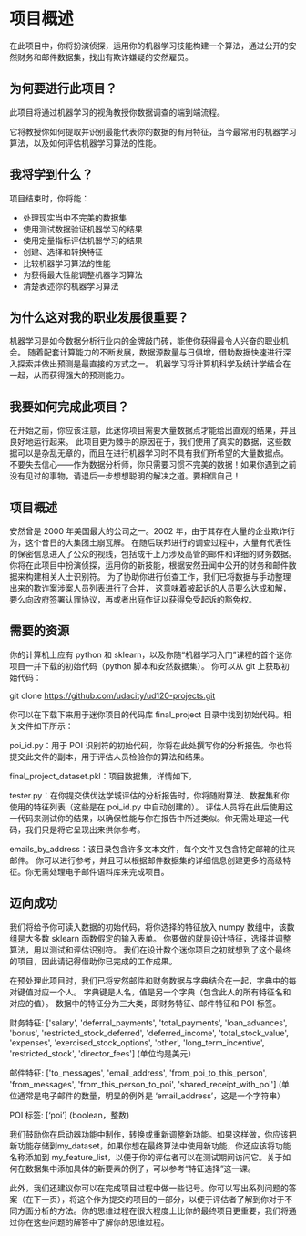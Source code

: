项目概述
===
在此项目中，你将扮演侦探，运用你的机器学习技能构建一个算法，通过公开的安然财务和邮件数据集，找出有欺诈嫌疑的安然雇员。

为何要进行此项目？
---
此项目将通过机器学习的视角教授你数据调查的端到端流程。

它将教授你如何提取并识别最能代表你的数据的有用特征，当今最常用的机器学习算法，以及如何评估机器学习算法的性能。

我将学到什么？
---
项目结束时，你将能：

* 处理现实当中不完美的数据集
* 使用测试数据验证机器学习的结果
* 使用定量指标评估机器学习的结果
* 创建、选择和转换特征
* 比较机器学习算法的性能
* 为获得最大性能调整机器学习算法
* 清楚表述你的机器学习算法

为什么这对我的职业发展很重要？
---
机器学习是如今数据分析行业内的金牌敲门砖，能使你获得最令人兴奋的职业机会。
随着配套计算能力的不断发展，数据源数量与日俱增，借助数据快速进行深入探索并做出预测是最直接的方式之一。
机器学习将计算机科学及统计学结合在一起，从而获得强大的预测能力。

我要如何完成此项目？
---
在开始之前，你应该注意，此迷你项目需要大量数据点才能给出直观的结果，并且良好地运行起来。 此项目更为棘手的原因在于，我们使用了真实的数据，这些数据可以是杂乱无章的，而且在进行机器学习时不具有我们所希望的大量数据点。 不要失去信心——作为数据分析师，你只需要习惯不完美的数据！如果你遇到之前没有见过的事物，请退后一步想想聪明的解决之道。要相信自己！

项目概述
---
安然曾是 2000 年美国最大的公司之一。2002 年，由于其存在大量的企业欺诈行为，这个昔日的大集团土崩瓦解。 在随后联邦进行的调查过程中，大量有代表性的保密信息进入了公众的视线，包括成千上万涉及高管的邮件和详细的财务数据。 你将在此项目中扮演侦探，运用你的新技能，根据安然丑闻中公开的财务和邮件数据来构建相关人士识别符。 为了协助你进行侦查工作，我们已将数据与手动整理出来的欺诈案涉案人员列表进行了合并， 这意味着被起诉的人员要么达成和解，要么向政府签署认罪协议，再或者出庭作证以获得免受起诉的豁免权。

需要的资源
---
你的计算机上应有 python 和 sklearn，以及你随“机器学习入门”课程的首个迷你项目一并下载的初始代码（python 脚本和安然数据集）。 你可以从 git 上获取初始代码：

git clone https://github.com/udacity/ud120-projects.git

你可以在下载下来用于迷你项目的代码库 final_project 目录中找到初始代码。相关文件如下所示：

poi_id.py：用于 POI 识别符的初始代码，你将在此处撰写你的分析报告。你也将提交此文件的副本，用于评估人员检验你的算法和结果。

final_project_dataset.pkl：项目数据集，详情如下。

tester.py：在你提交供优达学城评估的分析报告时，你将随附算法、数据集和你使用的特征列表（这些是在 poi_id.py 中自动创建的）。 评估人员将在此后使用这一代码来测试你的结果，以确保性能与你在报告中所述类似。你无需处理这一代码，我们只是将它呈现出来供你参考。

emails_by_address：该目录包含许多文本文件，每个文件又包含特定邮箱的往来邮件。 你可以进行参考，并且可以根据邮件数据集的详细信息创建更多的高级特征。你无需处理电子邮件语料库来完成项目。

迈向成功
---
我们将给予你可读入数据的初始代码，将你选择的特征放入 numpy 数组中，该数组是大多数 sklearn 函数假定的输入表单。 你要做的就是设计特征，选择并调整算法，用以测试和评估识别符。 我们在设计数个迷你项目之初就想到了这个最终的项目，因此请记得借助你已完成的工作成果。

在预处理此项目时，我们已将安然邮件和财务数据与字典结合在一起，字典中的每对键值对应一个人。 字典键是人名，值是另一个字典（包含此人的所有特征名和对应的值）。 数据中的特征分为三大类，即财务特征、邮件特征和 POI 标签。

财务特征: ['salary', 'deferral_payments', 'total_payments', 'loan_advances', 'bonus', 'restricted_stock_deferred', 'deferred_income', 'total_stock_value', 'expenses', 'exercised_stock_options', 'other', 'long_term_incentive', 'restricted_stock', 'director_fees'] (单位均是美元）

邮件特征: ['to_messages', 'email_address', 'from_poi_to_this_person', 'from_messages', 'from_this_person_to_poi', 'shared_receipt_with_poi'] (单位通常是电子邮件的数量，明显的例外是 ‘email_address’，这是一个字符串）

POI 标签: [‘poi’] (boolean，整数)

我们鼓励你在启动器功能中制作，转换或重新调整新功能。如果这样做，你应该把新功能存储到my_dataset，如果你想在最终算法中使用新功能，你还应该将功能名称添加到 my_feature_list，以便于你的评估者可以在测试期间访问它。关于如何在数据集中添加具体的新要素的例子，可以参考“特征选择”这一课。

此外，我们还建议你可以在完成项目过程中做一些记号。你可以写出系列问题的答案（在下一页），将这个作为提交的项目的一部分，以便于评估者了解到你对于不同方面分析的方法。你的思维过程在很大程度上比你的最终项目更重要，我们将通过你在这些问题的解答中了解你的思维过程。
